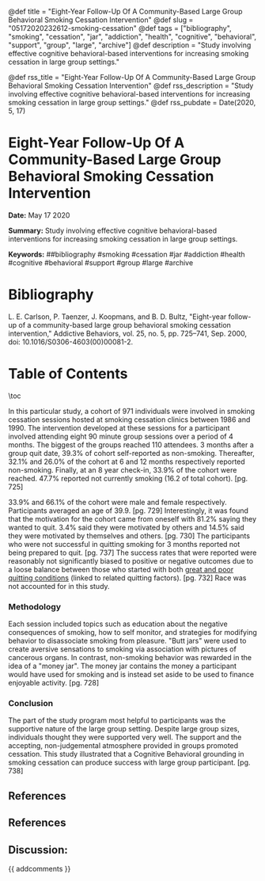 @def title = "Eight-Year Follow-Up Of A Community-Based Large Group Behavioral Smoking Cessation Intervention"
@def slug = "05172020232612-smoking-cessation"
@def tags = ["bibliography", "smoking", "cessation", "jar", "addiction", "health", "cognitive", "behavioral", "support", "group", "large", "archive"]
@def description = "Study involving effective cognitive behavioral-based interventions for increasing smoking cessation in large group settings."

@def rss_title = "Eight-Year Follow-Up Of A Community-Based Large Group Behavioral Smoking Cessation Intervention"
@def rss_description = "Study involving effective cognitive behavioral-based interventions for increasing smoking cessation in large group settings."
@def rss_pubdate = Date(2020, 5, 17)


Eight-Year Follow-Up Of A Community-Based Large Group Behavioral Smoking Cessation Intervention
=========

**Date:** May 17 2020

**Summary:** Study involving effective cognitive behavioral-based interventions for increasing smoking cessation in large group settings.

**Keywords:** ##bibliography #smoking #cessation #jar #addiction #health #cognitive #behavioral #support #group #large #archive

Bibliography
==========

L. E. Carlson, P. Taenzer, J. Koopmans, and B. D. Bultz, "Eight-year follow-up of a community-based large group behavioral smoking cessation intervention," Addictive Behaviors, vol. 25, no. 5, pp. 725–741, Sep. 2000, doi: 10.1016/S0306-4603(00)00081-2.

Table of Contents
=========

\toc

In this particular study, a cohort of 971 individuals were involved in smoking cessation sessions hosted at smoking cessation clinics between 1986 and 1990. The intervention developed at these sessions for a participant involved attending eight 90 minute group sessions over a period of 4 months. The biggest of the groups reached 110 attendees. 3 months after a group quit date, 39.3% of cohort self-reported as non-smoking. Thereafter, 32.1% and 26.0% of the cohort at 6 and 12 months respectively reported non-smoking. Finally, at an 8 year check-in, 33.9% of the cohort were reached. 47.7% reported not currently smoking (16.2 of total cohort). [pg. 725]

33.9% and 66.1% of the cohort were male and female respectively. Participants averaged an age of 39.9. [pg. 729] Interestingly, it was found that the motivation for the cohort came from oneself with 81.2% saying they wanted to quit. 3.4% said they were motivated by others and 14.5% said they were motivated by themselves and others. [pg. 730] The participants who were not successful in quitting smoking for 3 months reported not being prepared to quit. [pg. 737] The success rates that were reported were reasonably not significantly biased to positive or negative outcomes due to a loose balance between those who started with both [great and poor quitting conditions](/05182020005014-smoking-recovery-indicators.md) (linked to related quitting factors). [pg. 732] Race was not accounted for in this study.

### Methodology

Each session included topics such as education about the negative consequences of smoking, how to self monitor, and strategies for modifying behavior to disassociate smoking from pleasure. "Butt jars" were used to create aversive sensations to smoking via association with pictures of cancerous organs. In contrast, non-smoking behavior was rewarded in the idea of a "money jar". The money jar contains the money a participant would have used for smoking and is instead set aside to be used to finance enjoyable activity. [pg. 728]

### Conclusion

The part of the study program most helpful to participants was the supportive nature of the large group setting. Despite large group sizes, individuals thought they were supported very well. The support and the accepting, non-judgemental atmosphere provided in groups promoted cessation. This study illustrated that a Cognitive Behavioral grounding in smoking cessation can produce success with large group participant. [pg. 738]

## References

## References
## Discussion: 

{{ addcomments }}
